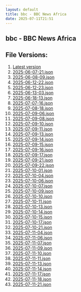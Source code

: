 ```yaml
---
layout: default
title: bbc - BBC News Africa
date: 2025-07-11T21:51
---
```


## bbc - BBC News Africa

<div id="data-chart"></div>
<div id="data-table"></div>
<script>
document.addEventListener('DOMContentLoaded', function(){
  document.getElementById('data-table').textContent = 'This source isn't supported for tables yet.';
});
</script>

## File Versions:
1. [Latest version](./latest.json)
2. [2025-06-07-21.json](./2025-06-07-21.json)
3. [2025-06-08-09.json](./2025-06-08-09.json)
4. [2025-06-12-22.json](./2025-06-12-22.json)
5. [2025-06-12-23.json](./2025-06-12-23.json)
6. [2025-06-13-03.json](./2025-06-13-03.json)
7. [2025-06-18-13.json](./2025-06-18-13.json)
8. [2025-07-07-16.json](./2025-07-07-16.json)
9. [2025-07-08-18.json](./2025-07-08-18.json)
10. [2025-07-09-06.json](./2025-07-09-06.json)
11. [2025-07-09-08.json](./2025-07-09-08.json)
12. [2025-07-09-10.json](./2025-07-09-10.json)
13. [2025-07-09-11.json](./2025-07-09-11.json)
14. [2025-07-09-13.json](./2025-07-09-13.json)
15. [2025-07-09-14.json](./2025-07-09-14.json)
16. [2025-07-09-15.json](./2025-07-09-15.json)
17. [2025-07-09-16.json](./2025-07-09-16.json)
18. [2025-07-09-17.json](./2025-07-09-17.json)
19. [2025-07-09-21.json](./2025-07-09-21.json)
20. [2025-07-09-22.json](./2025-07-09-22.json)
21. [2025-07-10-01.json](./2025-07-10-01.json)
22. [2025-07-10-04.json](./2025-07-10-04.json)
23. [2025-07-10-06.json](./2025-07-10-06.json)
24. [2025-07-10-07.json](./2025-07-10-07.json)
25. [2025-07-10-09.json](./2025-07-10-09.json)
26. [2025-07-10-10.json](./2025-07-10-10.json)
27. [2025-07-10-11.json](./2025-07-10-11.json)
28. [2025-07-10-13.json](./2025-07-10-13.json)
29. [2025-07-10-14.json](./2025-07-10-14.json)
30. [2025-07-10-15.json](./2025-07-10-15.json)
31. [2025-07-10-17.json](./2025-07-10-17.json)
32. [2025-07-10-21.json](./2025-07-10-21.json)
33. [2025-07-11-04.json](./2025-07-11-04.json)
34. [2025-07-11-06.json](./2025-07-11-06.json)
35. [2025-07-11-07.json](./2025-07-11-07.json)
36. [2025-07-11-09.json](./2025-07-11-09.json)
37. [2025-07-11-10.json](./2025-07-11-10.json)
38. [2025-07-11-11.json](./2025-07-11-11.json)
39. [2025-07-11-13.json](./2025-07-11-13.json)
40. [2025-07-11-14.json](./2025-07-11-14.json)
41. [2025-07-11-17.json](./2025-07-11-17.json)
42. [2025-07-11-18.json](./2025-07-11-18.json)
43. [2025-07-11-21.json](./2025-07-11-21.json)
